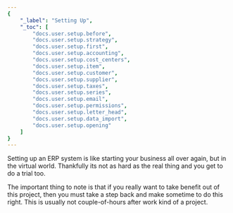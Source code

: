 ```yaml
---
{
	"_label": "Setting Up",
	"_toc": [
		"docs.user.setup.before",
		"docs.user.setup.strategy",
		"docs.user.setup.first",
		"docs.user.setup.accounting",
		"docs.user.setup.cost_centers",
		"docs.user.setup.item",
		"docs.user.setup.customer",
		"docs.user.setup.supplier",
		"docs.user.setup.taxes",
		"docs.user.setup.series",
		"docs.user.setup.email",
		"docs.user.setup.permissions",
		"docs.user.setup.letter_head",
		"docs.user.setup.data_import",
		"docs.user.setup.opening"
	]
}
---
```

Setting up an ERP system is like starting your business all over again, but in the virtual
world. Thankfully its not as hard as the real thing and you get to do a trial too.

The important thing to note is that if you really want to take benefit out of this project, then you must take a step back and make sometime to do this right. This is usually not couple-of-hours after work kind of a project.

